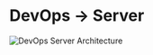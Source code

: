 # DevOps -> Server

![DevOps Server Architecture](../../documentation/asset/image/icon/icon/dev-opsserver.png "DevOps Server Architecture")